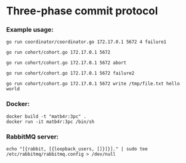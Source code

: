 # Three-phase commit protocol

### Example usage:

```
go run coordinator/coordinator.go 172.17.0.1 5672 4 failure1
```

```
go run cohort/cohort.go 172.17.0.1 5672 
```

```
go run cohort/cohort.go 172.17.0.1 5672 abort
```

```
go run cohort/cohort.go 172.17.0.1 5672 failure2
```

```
go run cohort/cohort.go 172.17.0.1 5672 write /tmp/file.txt hello world 
```

### Docker:
```
docker build -t "matb4r:3pc" .
docker run -it matb4r:3pc /bin/sh
```

### RabbitMQ server:
```
echo "[{rabbit, [{loopback_users, []}]}]." | sudo tee /etc/rabbitmq/rabbitmq.config > /dev/null
```

